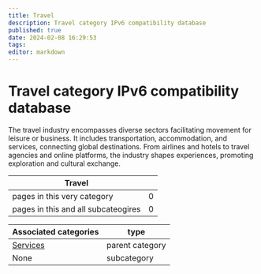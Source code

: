 ```yaml
---
title: Travel
description: Travel category IPv6 compatibility database
published: true
date: 2024-02-08 16:29:53 
tags:
editor: markdown
---
```


# Travel category IPv6 compatibility database


The travel industry encompasses diverse sectors facilitating movement for leisure or business. It includes transportation, accommodation, and services, connecting global destinations. From airlines and hotels to travel agencies and online platforms, the industry shapes experiences, promoting exploration and cultural exchange.


| Travel   |   |
| - | - |
| pages in this very category | 0 |
| pages in this and all subcateogires | 0 |

| Associated categories | type |
| - | - |
| [Services](../Services) | parent category |
| None | subcategory |